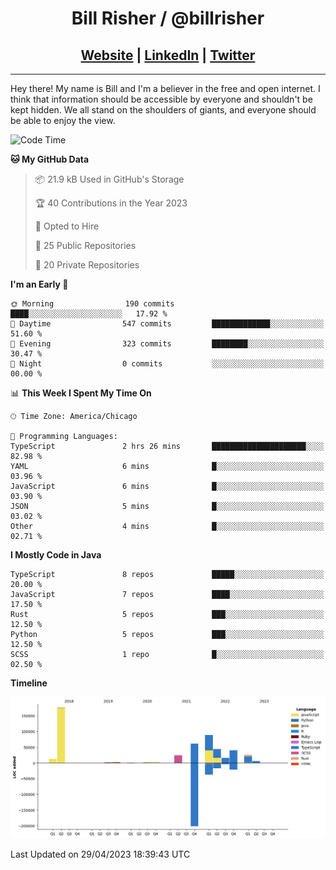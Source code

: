 
<h1 align="center">
    Bill Risher / @billrisher <br />
</h1>
<h2 align="center">
    <a href="https://billrisher.com">Website</a> | <a href="https://linkedin.com/in/william-risher">LinkedIn</a> | <a href="https://twitter.com/billrisher_">Twitter</a> 
 </h2>

---

Hey there! My name is Bill and I'm a believer in the free and open internet. 
I think that information should be accessible by everyone and shouldn't be kept hidden. 
We all stand on the shoulders of giants, and everyone should be able to enjoy the view.

<!--START_SECTION:waka-->
![Code Time](http://img.shields.io/badge/Code%20Time-162%20hrs%2038%20mins-blue)

**🐱 My GitHub Data** 

> 📦 21.9 kB Used in GitHub's Storage 
 > 
> 🏆 40 Contributions in the Year 2023
 > 
> 💼 Opted to Hire
 > 
> 📜 25 Public Repositories 
 > 
> 🔑 20 Private Repositories 
 > 
**I'm an Early 🐤** 

```text
🌞 Morning                190 commits         ████░░░░░░░░░░░░░░░░░░░░░   17.92 % 
🌆 Daytime                547 commits         █████████████░░░░░░░░░░░░   51.60 % 
🌃 Evening                323 commits         ████████░░░░░░░░░░░░░░░░░   30.47 % 
🌙 Night                  0 commits           ░░░░░░░░░░░░░░░░░░░░░░░░░   00.00 % 
```


📊 **This Week I Spent My Time On** 

```text
🕑︎ Time Zone: America/Chicago

💬 Programming Languages: 
TypeScript               2 hrs 26 mins       █████████████████████░░░░   82.98 % 
YAML                     6 mins              █░░░░░░░░░░░░░░░░░░░░░░░░   03.96 % 
JavaScript               6 mins              █░░░░░░░░░░░░░░░░░░░░░░░░   03.90 % 
JSON                     5 mins              █░░░░░░░░░░░░░░░░░░░░░░░░   03.02 % 
Other                    4 mins              █░░░░░░░░░░░░░░░░░░░░░░░░   02.71 % 
```

**I Mostly Code in Java** 

```text
TypeScript               8 repos             █████░░░░░░░░░░░░░░░░░░░░   20.00 % 
JavaScript               7 repos             ████░░░░░░░░░░░░░░░░░░░░░   17.50 % 
Rust                     5 repos             ███░░░░░░░░░░░░░░░░░░░░░░   12.50 % 
Python                   5 repos             ███░░░░░░░░░░░░░░░░░░░░░░   12.50 % 
SCSS                     1 repo              █░░░░░░░░░░░░░░░░░░░░░░░░   02.50 % 
```



**Timeline**

![Lines of Code chart](https://raw.githubusercontent.com/billrisher/billrisher/main/assets/bar_graph.png)


 Last Updated on 29/04/2023 18:39:43 UTC
<!--END_SECTION:waka-->
